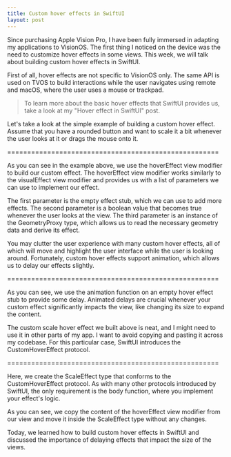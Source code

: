 ```yaml
---
title: Custom hover effects in SwiftUI
layout: post
---
```


Since purchasing Apple Vision Pro, I have been fully immersed in adapting my applications to VisionOS. The first thing I noticed on the device was the need to customize hover effects in some views. This week, we will talk about building custom hover effects in SwiftUI.

First of all, hover effects are not specific to VisionOS only. The same API is used on TVOS to build interactions while the user navigates using remote and macOS, where the user uses a mouse or trackpad.

> To learn more about the basic hover effects that SwiftUI provides us, take a look at my "Hover effect in SwiftUI" post.

Let's take a look at the simple example of building a custom hover effect. Assume that you have a rounded button and want to scale it a bit whenever the user looks at it or drags the mouse onto it.

=====================================================

As you can see in the example above, we use the hoverEffect view modifier to build our custom effect. The hoverEffect view modifier works similarly to the visualEffect view modifier and provides us with a list of parameters we can use to implement our effect.

The first parameter is the empty effect stub, which we can use to add more effects. The second parameter is a boolean value that becomes true whenever the user looks at the view. The third parameter is an instance of the GeometryProxy type, which allows us to read the necessary geometry data and derive its effect.

You may clutter the user experience with many custom hover effects, all of which will move and highlight the user interface while the user is looking around. Fortunately, custom hover effects support animation, which allows us to delay our effects slightly.

=====================================================

As you can see, we use the animation function on an empty hover effect stub to provide some delay. Animated delays are crucial whenever your custom effect significantly impacts the view, like changing its size to expand the content.

The custom scale hover effect we built above is neat, and I might need to use it in other parts of my app. I want to avoid copying and pasting it across my codebase. For this particular case, SwiftUI introduces the CustomHoverEffect protocol.

=====================================================

Here, we create the ScaleEffect type that conforms to the CustomHoverEffect protocol. As with many other protocols introduced by SwiftUI, the only requirement is the body function, where you implement your effect's logic.

As you can see, we copy the content of the hoverEffect view modifier from our view and move it inside the ScaleEffect type without any changes.

Today, we learned how to build custom hover effects in SwiftUI and discussed the importance of delaying effects that impact the size of the views.
